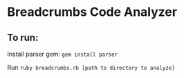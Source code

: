 # Breadcrumbs Code Analyzer

## To run:

Install parser gem: `gem install parser`

Run `ruby breadcrumbs.rb [path to directory to analyze]`
